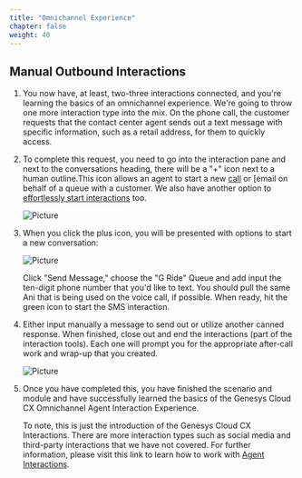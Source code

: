 ```yaml
---
title: "Omnichannel Experience"
chapter: false
weight: 40
---
```


## Manual Outbound Interactions

1. You now have, at least, two-three interactions connected, and you're learning the basics of an omnichannel experience. We're going to throw one more interaction type into the mix. On the phone call, the customer requests that the contact center agent sends out a text message with specific information, such as a retail address, for them to quickly access. 

2. To complete this request, you need to go into the interaction pane and next to the conversations heading, there will be a "+" icon next to a human outline.This icon allows an agent to start a new [call](https://help.mypurecloud.com/articles/place-a-call-on-behalf-of-a-queue/) or [email[](https://help.mypurecloud.com/articles/send-outbound-email-behalf-queue/) on behalf of a queue with a customer. We also have another option to [effortlessly start interactions](https://help.mypurecloud.com/articles/switch-channels-for-an-interaction/) too.

    ![Picture](images/Conversation_Plus.png)

3. When you click the plus icon, you will be presented with options to start a new conversation:

    ![Picture](images/StartConversation.png)

    Click "Send Message," choose the "G Ride" Queue and add input the ten-digit phone number that you'd like to text. You should pull the same Ani that is being used on the voice call, if possible. When ready, hit the green icon to start the SMS interaction.

4. Either input manually a message to send out or utilize another canned response. When finished, close out and end the interactions (part of the interaction tools). Each one will prompt you for the appropriate after-call work and wrap-up that you created.

    ![Picture](images/WrapUpcodes.png)

5. Once you have completed this, you have finished the scenario and module and have successfully learned the basics of the Genesys Cloud CX Omnichannel Agent Interaction Experience. 

    To note, this is just the introduction of the Genesys Cloud CX Interactions. There are more interaction types such as social media and third-party interactions that we have not covered. For further information, please visit this link to learn how to work with [Agent Interactions](https://help.mypurecloud.com/articles/about-agent-interactions/).
